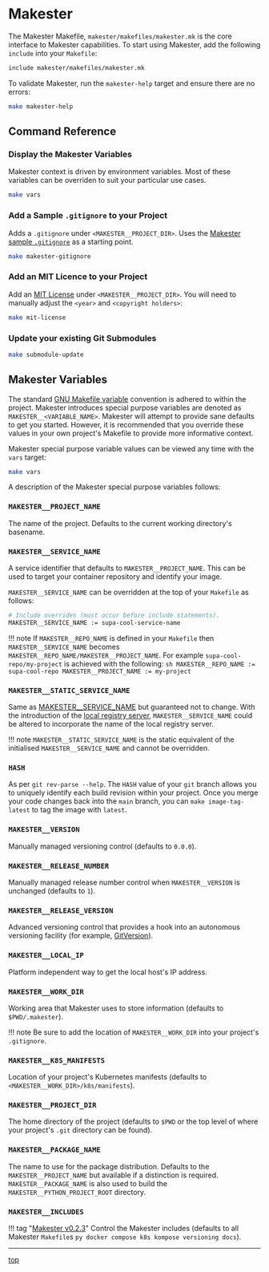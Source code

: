 # Makester

The Makester Makefile, `makester/makefiles/makester.mk` is the core interface to Makester
capabilities. To start using Makester, add the following `include` into your `Makefile`:
``` sh
include makester/makefiles/makester.mk
```

To validate Makester, run the `makester-help` target and ensure there are no errors:
``` sh
make makester-help
```

## Command Reference

### Display the Makester Variables
Makester context is driven by environment variables. Most of these variables can be overriden to
suit your particular use cases.

``` sh title="Display the state of the Makester variables."
make vars
```

### Add a Sample `.gitignore` to your Project
Adds a `.gitignore` under `<MAKESTER__PROJECT_DIR>`. Uses the
[Makester sample `.gitignore`](https://github.com/loum/makester/blob/main/resources/project.gitignore)
as a starting point.
``` sh
make makester-gitignore
```

### Add an MIT Licence to your Project
Add an [MIT License](https://github.com/loum/makester/blob/main/resources/mit.md)
under `<MAKESTER__PROJECT_DIR>`. You will need to manually adjust the `<year>`
and `<copyright holders>`:
``` sh
make mit-license
```

### Update your existing Git Submodules
``` sh
make submodule-update
```

## Makester Variables
The standard [GNU Makefile variable](https://www.gnu.org/software/make/manual/html_node/Using-Variables.html)
convention is adhered to within the project. Makester introduces special purpose variables are denoted as
`MAKESTER__<VARIABLE_NAME>`. Makester will attempt to provide sane defaults to get you started. However, it
is recommended that you override these values in your own project's Makefile to provide more informative context.

Makester special purpose variable values can be viewed any time with the `vars` target:
``` sh
make vars
```

A description of the Makester special purpose variables follows:
### `MAKESTER__PROJECT_NAME`
The name of the project. Defaults to the current working directory's basename.

### `MAKESTER__SERVICE_NAME`
A service identifier that defaults to `MAKESTER__PROJECT_NAME`. This can be used to target your container
repository and identify your image.

`MAKESTER__SERVICE_NAME` can be overridden at the top of your `Makefile` as follows:
``` sh
# Include overrides (must occur before include statements).
MAKESTER__SERVICE_NAME := supa-cool-service-name
```

!!! note
    If `MAKESTER__REPO_NAME` is defined in your `Makefile` then `MAKESTER__SERVICE_NAME` becomes
    `MAKESTER__REPO_NAME/MAKESTER__PROJECT_NAME`. For example `supa-cool-repo/my-project` is achieved with the following:
    ``` sh
    MAKESTER__REPO_NAME := supa-cool-repo
    MAKESTER__PROJECT_NAME := my-project
    ```

### `MAKESTER__STATIC_SERVICE_NAME`
Same as [MAKESTER__SERVICE_NAME](#makester__service_name) but guaranteed not to change. With the
introduction of the [local registry server](../docker/#deploy-a-local-registry-server),
`MAKESTER__SERVICE_NAME` could be altered to incorporate the name of the local registry server.

!!! note
    `MAKESTER__STATIC_SERVICE_NAME` is the static equivalent of the initialised
    `MAKESTER__SERVICE_NAME` and cannot be overridden.

### `HASH`
As per `git rev-parse --help`. The `HASH` value of your `git` branch allows you to uniquely
identify each build revision within your project. Once you merge your code changes back into
the `main` branch, you can `make image-tag-latest` to tag the image with `latest`.

### `MAKESTER__VERSION`
Manually managed versioning control (defaults to `0.0.0`).

### `MAKESTER__RELEASE_NUMBER`
Manually managed release number control when `MAKESTER__VERSION` is unchanged (defaults to `1`).

### `MAKESTER__RELEASE_VERSION`
Advanced versioning control that provides a hook into an autonomous versioning facility
(for example, [GitVersion](https://gitversion.net/docs/)).

### `MAKESTER__LOCAL_IP`
Platform independent way to get the local host's IP address.

### `MAKESTER__WORK_DIR`
Working area that Makester uses to store information (defaults to `$PWD/.makester`).

!!! note
    Be sure to add the location of `MAKESTER__WORK_DIR` into your project's `.gitignore`.

### `MAKESTER__K8S_MANIFESTS`
Location of your project's Kubernetes manifests (defaults to `<MAKESTER__WORK_DIR>/k8s/manifests`).

### `MAKESTER__PROJECT_DIR`
The home directory of the project (defaults to `$PWD` or the top level of where your
project's `.git` directory can be found).

### `MAKESTER__PACKAGE_NAME`
The name to use for the package distribution. Defaults to the `MAKESTER__PROJECT_NAME`
but available if a distinction is required. `MAKESTER__PACKAGE_NAME` is also used to
build the `MAKESTER__PYTHON_PROJECT_ROOT`  directory.

### `MAKESTER__INCLUDES`
!!! tag "[Makester v0.2.3](https://github.com/loum/makester/releases/tag/0.2.3)"
Control the Makester includes (defaults to all Makester `Makefile`s `py docker compose k8s kompose
versioning docs`).

---
[top](#makester)
